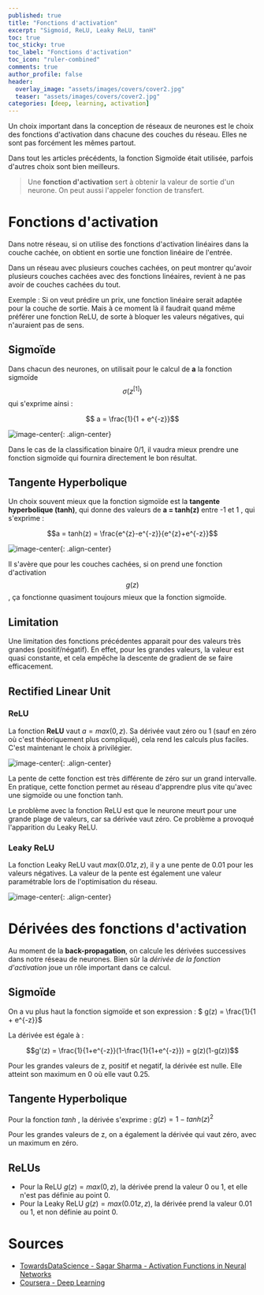 ```yaml
---
published: true
title: "Fonctions d'activation"
excerpt: "Sigmoid, ReLU, Leaky ReLU, tanH"
toc: true
toc_sticky: true
toc_label: "Fonctions d'activation"
toc_icon: "ruler-combined"
comments: true
author_profile: false
header:
  overlay_image: "assets/images/covers/cover2.jpg"
  teaser: "assets/images/covers/cover2.jpg"
categories: [deep, learning, activation]
---
```


<script type="text/javascript" async
  src="https://cdn.mathjax.org/mathjax/latest/MathJax.js?config=TeX-MML-AM_CHTML">
</script>

Un choix important dans la conception de réseaux de neurones est le choix des fonctions d'activation dans chacune des couches du réseau. Elles ne sont pas forcément les mêmes partout.

Dans tout les articles précédents, la fonction Sigmoïde était utilisée, parfois d'autres choix sont bien meilleurs.

> Une **fonction d'activation** sert à obtenir la valeur de sortie d'un neurone. On peut aussi l'appeler fonction de transfert.

# Fonctions d'activation

Dans notre réseau, si on utilise des fonctions d'activation linéaires dans la couche cachée, on obtient en sortie une fonction linéaire de l'entrée.

Dans un réseau avec plusieurs couches cachées, on peut montrer qu'avoir plusieurs couches cachées avec des fonctions linéaires, revient à ne pas avoir de couches cachées du tout.

Exemple : Si on veut prédire un prix, une fonction linéaire serait adaptée pour la couche de sortie. Mais à ce moment là il faudrait quand même préférer une fonction ReLU, de sorte à bloquer les valeurs négatives, qui n'auraient pas de sens.

## Sigmoïde

Dans chacun des neurones, on utilisait pour le calcul de **a** la fonction sigmoïde $$\sigma(z^{[1]})$$ qui s'exprime ainsi :

$$ a = \frac{1}{1 + e^{-z}}$$

![image-center](https://upload.wikimedia.org/wikipedia/commons/thumb/6/66/Funci%C3%B3n_sigmoide_01.svg/800px-Funci%C3%B3n_sigmoide_01.svg.png){: .align-center}

Dans le cas de la classification binaire 0/1, il vaudra mieux prendre une fonction sigmoïde qui fournira directement le bon résultat.

## Tangente Hyperbolique

Un choix souvent mieux que la fonction sigmoïde est la **tangente hyperbolique (tanh)**, qui donne des valeurs de **a = tanh(z)** entre -1 et 1 , qui s'exprime :

$$a = tanh(z) = \frac{e^{z}-e^{-z}}{e^{z}+e^{-z}}$$

![image-center](https://upload.wikimedia.org/wikipedia/commons/thumb/8/87/Hyperbolic_Tangent.svg/1200px-Hyperbolic_Tangent.svg.png){: .align-center}

Il s'avère que pour les couches cachées, si on prend une fonction d'activation $$g(z)$$, ça fonctionne quasiment toujours mieux que la fonction sigmoïde.

## Limitation 

Une limitation des fonctions précédentes apparait pour des valeurs très grandes (positif/négatif). En effet, pour les grandes valeurs, la valeur est quasi constante, et cela empêche la descente de gradient de se faire efficacement.

## Rectified Linear Unit

### ReLU

La fonction **ReLU** vaut $a = max(0, z)$. Sa dérivée vaut zéro ou 1 (sauf en zéro où c'est théoriquement plus compliqué), cela rend les calculs plus faciles. C'est maintenant le choix à privilégier.

![image-center](https://cdn-images-1.medium.com/max/1600/1*DfMRHwxY1gyyDmrIAd-gjQ.png){: .align-center}

La pente de cette fonction est très différente de zéro sur un grand intervalle. En pratique, cette fonction permet au réseau d'apprendre plus vite qu'avec une sigmoïde ou une fonction tanh.

Le problème avec la fonction ReLU est que le neurone meurt pour une grande plage de valeurs, car sa dérivée vaut zéro. Ce problème a provoqué l'apparition du Leaky ReLU.

### Leaky ReLU

La fonction Leaky ReLU vaut $max(0.01z, z)$, il y a une pente de 0.01 pour les valeurs négatives. La valeur de la pente est également une valeur paramétrable lors de l'optimisation du réseau.

![image-center](https://cdn-images-1.medium.com/max/1600/1*ypsvQH7kvtI2BhzR2eT_Sw.png){: .align-center}

# Dérivées des fonctions d'activation

Au moment de la **back-propagation**, on calcule les dérivées successives dans notre réseau de neurones. Bien sûr la *dérivée de la fonction d'activation* joue un rôle important dans ce calcul.

## Sigmoïde

On a vu plus haut la fonction sigmoïde et son expression : $ g(z) = \frac{1}{1 + e^{-z}}$

La dérivée est égale à :

$$g'(z) = \frac{1}{1+e^{-z}}(1-\frac{1}{1+e^{-z}}) = g(z)(1-g(z))$$

Pour les grandes valeurs de z, positif et negatif, la dérivée est nulle. Elle atteint son maximum en 0 où elle vaut $0.25$.

## Tangente Hyperbolique

Pour la fonction $tanh$ , la dérivée s'exprime : $g(z) = 1-tanh(z)^2$

Pour les grandes valeurs de z, on a également la dérivée qui vaut zéro, avec un maximum en zéro.

## ReLUs

- Pour la ReLU $g(z)=max(0, z)$, la dérivée prend la valeur 0 ou 1, et elle n'est pas définie au point 0.
- Pour la Leaky ReLU $g(z)=max(0.01z, z)$, la dérivée prend la valeur 0.01 ou 1, et non définie au point 0.

# Sources
- [TowardsDataScience - Sagar Sharma - Activation Functions in Neural Networks](https://towardsdatascience.com/activation-functions-neural-networks-1cbd9f8d91d6)
- [Coursera - Deep Learning](www.coursera.org/learn/neural-networks-deep-learning)
